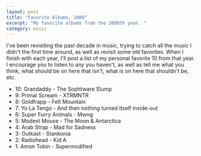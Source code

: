 ```yaml
---
layout: post
title: "Favorite Albums, 2000"
excerpt: "My favorite albums from the 2000th year. "
category: music
---
```


I've been revisiting the past decade in music, trying to catch all the music I didn't the first time around, as well as revisit some old favorites. When I finish with each year, I'll post a list of my personal favorite 10 from that year. I encourage you to listen to any you haven't, as well as tell me what you think, what should be on here that isn't, what is on here that shouldn't be, etc.

* 10: Grandaddy - The Sophtware Slump
* 9: Primal Scream - XTRMNTR
* 8: Goldfrapp - Felt Mountain
* 7: Yo La Tengo - And then nothing turned itself inside-out
* 6: Super Furry Animals - Mwng
* 5: Modest Mouse - The Moon & Antarctica
* 4: Arab Strap - Mad for Sadness
* 3: Outkast - Stankonia
* 2: Radiohead - Kid A
* 1: Amon Tobin - Supermodified